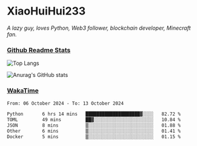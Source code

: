 # XiaoHuiHui233

*A lazy guy, loves Python, Web3 follower, blockchain developer, Minecraft fan.*

### [Github Readme Stats](https://github.com/anuraghazra/github-readme-stats)

![Top Langs](https://github-readme-stats.vercel.app/api/top-langs/?username=XiaoHuiHui233&layout=compact&theme=github_dark)

![Anurag's GitHub stats](https://github-readme-stats.vercel.app/api?username=XiaoHuiHui233&show_icons=true&theme=github_dark)

### [WakaTime](https://wakatime.com)

<!--START_SECTION:waka-->

```txt
From: 06 October 2024 - To: 13 October 2024

Python       6 hrs 14 mins   ████████████████████▓░░░░   82.72 %
TOML         49 mins         ██▓░░░░░░░░░░░░░░░░░░░░░░   10.84 %
JSON         8 mins          ▒░░░░░░░░░░░░░░░░░░░░░░░░   01.88 %
Other        6 mins          ▒░░░░░░░░░░░░░░░░░░░░░░░░   01.41 %
Docker       5 mins          ▒░░░░░░░░░░░░░░░░░░░░░░░░   01.15 %
```

<!--END_SECTION:waka-->
